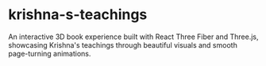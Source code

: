 # krishna-s-teachings
An interactive 3D book experience built with React Three Fiber and Three.js, showcasing Krishna's teachings through beautiful visuals and smooth page-turning animations.
